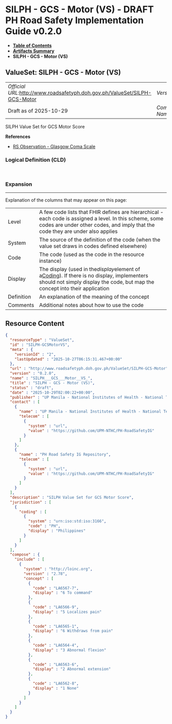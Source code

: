 # SILPH - GCS - Motor (VS) - DRAFT PH Road Safety Implementation Guide v0.2.0

* [**Table of Contents**](toc.md)
* [**Artifacts Summary**](artifacts.md)
* **SILPH - GCS - Motor (VS)**

## ValueSet: SILPH - GCS - Motor (VS) 

| | |
| :--- | :--- |
| *Official URL*:http://www.roadsafetyph.doh.gov.ph/ValueSet/SILPH-GCS-Motor | *Version*:0.2.0 |
| Draft as of 2025-10-29 | *Computable Name*:SILPH___GCS___Motor__VS_ |

 
SILPH Value Set for GCS Motor Score 

 **References** 

* [RS Observation - Glasgow Coma Scale](StructureDefinition-rs-observation-gcs.md)

### Logical Definition (CLD)

 

### Expansion

-------

 Explanation of the columns that may appear on this page: 

| | |
| :--- | :--- |
| Level | A few code lists that FHIR defines are hierarchical - each code is assigned a level. In this scheme, some codes are under other codes, and imply that the code they are under also applies |
| System | The source of the definition of the code (when the value set draws in codes defined elsewhere) |
| Code | The code (used as the code in the resource instance) |
| Display | The display (used in the*display*element of a[Coding](http://hl7.org/fhir/R4/datatypes.html#Coding)). If there is no display, implementers should not simply display the code, but map the concept into their application |
| Definition | An explanation of the meaning of the concept |
| Comments | Additional notes about how to use the code |



## Resource Content

```json
{
  "resourceType" : "ValueSet",
  "id" : "SILPH-GCSMotorVS",
  "meta" : {
    "versionId" : "2",
    "lastUpdated" : "2025-10-27T06:15:31.467+00:00"
  },
  "url" : "http://www.roadsafetyph.doh.gov.ph/ValueSet/SILPH-GCS-Motor",
  "version" : "0.2.0",
  "name" : "SILPH___GCS___Motor__VS_",
  "title" : "SILPH - GCS - Motor (VS)",
  "status" : "draft",
  "date" : "2025-10-29T02:00:22+00:00",
  "publisher" : "UP Manila - National Institutes of Health - National Telehealth Center",
  "contact" : [
    {
      "name" : "UP Manila - National Institutes of Health - National Telehealth Center",
      "telecom" : [
        {
          "system" : "url",
          "value" : "https://github.com/UPM-NTHC/PH-RoadSafetyIG"
        }
      ]
    },
    {
      "name" : "PH Road Safety IG Repository",
      "telecom" : [
        {
          "system" : "url",
          "value" : "https://github.com/UPM-NTHC/PH-RoadSafetyIG"
        }
      ]
    }
  ],
  "description" : "SILPH Value Set for GCS Motor Score",
  "jurisdiction" : [
    {
      "coding" : [
        {
          "system" : "urn:iso:std:iso:3166",
          "code" : "PH",
          "display" : "Philippines"
        }
      ]
    }
  ],
  "compose" : {
    "include" : [
      {
        "system" : "http://loinc.org",
        "version" : "2.78",
        "concept" : [
          {
            "code" : "LA6567-7",
            "display" : "6 To command"
          },
          {
            "code" : "LA6566-9",
            "display" : "5 Localizes pain"
          },
          {
            "code" : "LA6565-1",
            "display" : "6 Withdraws from pain"
          },
          {
            "code" : "LA6564-4",
            "display" : "3 Abnormal flexion"
          },
          {
            "code" : "LA6563-6",
            "display" : "2 Abnormal extension"
          },
          {
            "code" : "LA6562-8",
            "display" : "1 None"
          }
        ]
      }
    ]
  }
}

```
